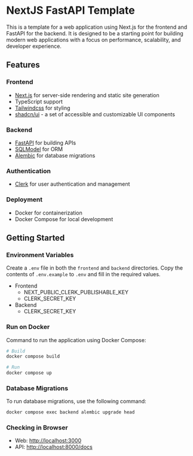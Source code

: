 # NextJS FastAPI Template
This is a template for a web application using Next.js for the frontend and FastAPI for the backend. It is designed to be a starting point for building modern web applications with a focus on performance, scalability, and developer experience.

## Features

### Frontend
- [Next.js](https://nextjs.org/) for server-side rendering and static site generation
- TypeScript support
- [Tailwindcss](https://tailwindcss.com/) for styling
- [shadcn/ui](https://ui.shadcn.com/) - a set of accessible and customizable UI components

### Backend
- [FastAPI](https://fastapi.tiangolo.com/) for building APIs
- [SQLModel](https://sqlmodel.tiangolo.com/) for ORM
- [Alembic](https://alembic.sqlalchemy.org/) for database migrations

### Authentication
- [Clerk](https://clerk.dev/) for user authentication and management

### Deployment
- Docker for containerization
- Docker Compose for local development


## Getting Started

### Environment Variables
Create a `.env` file in both the `frontend` and `backend` directories. Copy the contents of `.env.example` to `.env` and fill in the required values.

- Frontend
  - NEXT_PUBLIC_CLERK_PUBLISHABLE_KEY
  - CLERK_SECRET_KEY
- Backend
  - CLERK_SECRET_KEY

### Run on Docker
Command to run the application using Docker Compose:

```bash
# Build
docker compose build

# Run
docker compose up
```

### Database Migrations
To run database migrations, use the following command:

```bash
docker compose exec backend alembic upgrade head
```

### Checking in Browser
- Web: [http://localhost:3000](http://localhost:3000)
- API: [http://localhost:8000/docs](http://localhost:8000/docs)
